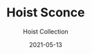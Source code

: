 ---
subtitle: "Hoist Collection"
image_secondary: "img/8723b79e36e7013cd22c38737d488de32aa8ab06-2400x1200.png"
description: "Waterproof%2C%20minimalist%2C%20and%20available%20in%20a%20colorful%20variety%20of%20finishes%2C%20Hoist%20goes%20just%20about%20anywhere%3A%20indoors%20or%20outdoors%2C%20as%20a%20wall-mount%20or%20a%20pendant.%20With%20a%20range%20of%20sizes%20for%20its%20circular%20shade%2C%20make%20a%20statement%20large%20or%20small."
category: "Sconces"
designer: "Rbw"
tags: 
  - "Sconces"
title: "Hoist Sconce"
href: "https://rbw.com/products/hoist-sconce/21-b-pcxx-27-120_tm_dex-ip65"
image_primary: "img/HS_default.jpg"
manufacturer: "Rich Brilliant Willing"
slug: "/manufacturers/rbw/sconces/rbw-hoist-sconce"
date: "2021-05-13"
---